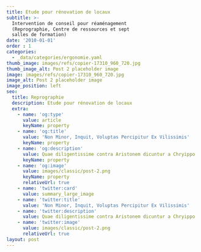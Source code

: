 ```yaml
---
title: Etude pour rénovation de locaux
subtitle: >-
  Intervention de conseil pour réaménagement
  (Reprographie, Centre de ressources et sept
  salles de formation)
date: '2010-01-01'
order : 1
categories:
  - _data/categories/ergonomie.yaml
thumb_image: images/refs/copier-17310_960_720.jpg
thumb_image_alt: Post 2 placeholder image
image: images/refs/copier-17310_960_720.jpg
image_alt: Post 2 placeholder image
image_position: left
seo:
  title: Reprographie
  description: Etude pour rénovation de locaux
  extra:
    - name: 'og:type'
      value: article
      keyName: property
    - name: 'og:title'
      value: 'Non Minor, Inquit, Voluptas Percipitur Ex Vilissimis'
      keyName: property
    - name: 'og:description'
      value: Quae diligentissime contra Aristonem dicuntur a Chryippo
      keyName: property
    - name: 'og:image'
      value: images/classic/post-2.png
      keyName: property
      relativeUrl: true
    - name: 'twitter:card'
      value: summary_large_image
    - name: 'twitter:title'
      value: 'Non Minor, Inquit, Voluptas Percipitur Ex Vilissimis'
    - name: 'twitter:description'
      value: Quae diligentissime contra Aristonem dicuntur a Chryippo
    - name: 'twitter:image'
      value: images/classic/post-2.png
      relativeUrl: true
layout: post
---
```



